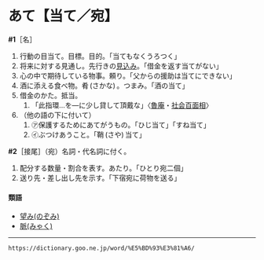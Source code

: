 # あて【当て／宛】

**\#1**［名］
1. 行動の目当て。目標。目的。「当てもなくうろつく」
2. 将来に対する見通し。先行きの[見込み](みこみ（見込み）)。「借金を返す当てがない」
3. 心の中で期待している物事。頼り。「父からの援助は当てにできない」
4. 酒に添える食べ物。肴 (さかな) 。つまみ。「酒の当て」
5. 借金のかた。抵当。    
    1.  「此指環…を―に少し貸して頂戴な」〈[魯庵](https://dictionary.goo.ne.jp/word/person/%E5%86%85%E7%94%B0%E9%AD%AF%E5%BA%B5/#jn-19389)・[社会百面相](https://dictionary.goo.ne.jp/word/%E7%A4%BE%E4%BC%9A%E7%99%BE%E9%9D%A2%E7%9B%B8/#jn-271200)〉
6. （他の語の下に付いて）    
    1.  ㋐保護するためにあてがうもの。「ひじ当て」「すね当て」        
    2.  ㋑ぶつけあうこと。「鞘 (さや) 当て」
        

**\#2**［接尾］（宛）名詞・代名詞に付く。
1. 配分する数量・割合を表す。あたり。「ひとり宛二個」    
2. 送り先・差し出し先を示す。「下宿宛に荷物を送る」
    

#### 類語

-   [望み(のぞみ)](https://dictionary.goo.ne.jp/word/%E6%9C%9B%E3%81%BF/#jn-171949)
-   [脈(みゃく)](https://dictionary.goo.ne.jp/word/%E8%84%88/#jn-213530)

---
`https://dictionary.goo.ne.jp/word/%E5%BD%93%E3%81%A6/`